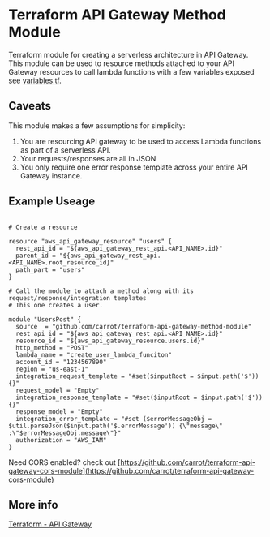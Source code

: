 # Terraform API Gateway Method Module

Terraform module for creating a serverless architecture in API Gateway. This module can be used to resource methods attached to your API Gateway resources to call lambda functions with a few variables exposed see [variables.tf](https://github.com/carrot//terraform-api-gateway-method-module/blob/master/variables.tf).

## Caveats

This module makes a few assumptions for simplicity:

1. You are resourcing API gateway to be used to access Lambda functions as part of a serverless API.
2. Your requests/responses are all in JSON
3. You only require one error response template across your entire API Gateway instance.

## Example Useage
```

# Create a resource

resource "aws_api_gateway_resource" "users" {
  rest_api_id = "${aws_api_gateway_rest_api.<API_NAME>.id}"
  parent_id = "${aws_api_gateway_rest_api.<API_NAME>.root_resource_id}"
  path_part = "users"
}

# Call the module to attach a method along with its request/response/integration templates
# This one creates a user.

module "UsersPost" {
  source  = "github.com/carrot/terraform-api-gateway-method-module"
  rest_api_id = "${aws_api_gateway_rest_api.<API_NAME>.id}"
  resource_id = "${aws_api_gateway_resource.users.id}"
  http_method = "POST"
  lambda_name = "create_user_lambda_funciton"
  account_id = "1234567890"
  region = "us-east-1"
  integration_request_template = "#set($inputRoot = $input.path('$')){}"
  request_model = "Empty"
  integration_response_template = "#set($inputRoot = $input.path('$')){}"
  response_model = "Empty"
  integration_error_template = "#set ($errorMessageObj = $util.parseJson($input.path('$.errorMessage')) {\"message\" :\"$errorMessageObj.message\"}"
  authorization = "AWS_IAM"
}
```

Need CORS enabled? check out [https://github.com/carrot/terraform-api-gateway-cors-module](https://github.com/carrot/terraform-api-gateway-cors-module)

## More info
[Terraform - API Gateway](https://www.terraform.io/docs/providers/aws/r/api_gateway_rest_api.html)

